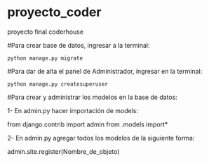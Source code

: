 # proyecto_coder
proyecto final coderhouse

#Para crear base de datos, ingresar a la terminal: 

    python manage.py migrate
    
#Para dar de alta el panel de Administrador, ingresar en la terminal:

    python manage.py createsuperuser
    
#Para crear y administrar los modelos en la base de datos:

1- En admin.py hacer importación de models:

   from django.contrib import admin
   from .models import*
   
2- En admin.py agregar todos los modelos de la siguiente forma:

   admin.site.register(Nombre_de_objeto)

    
